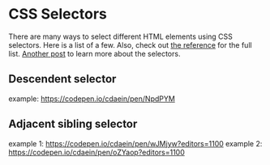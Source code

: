 # CSS Selectors

There are many ways to select different HTML elements using CSS selectors. Here is a list of a few. Also, check out [the reference](https://www.w3schools.com/cssref/css_selectors.asp) for the full list. [Another post](https://code.tutsplus.com/tutorials/the-30-css-selectors-you-must-memorize--net-16048) to learn more about the selectors.

## Descendent selector
example: https://codepen.io/cdaein/pen/NpdPYM

## Adjacent sibling selector
example 1: https://codepen.io/cdaein/pen/wJMjyw?editors=1100
example 2: https://codepen.io/cdaein/pen/oZYaop?editors=1100


